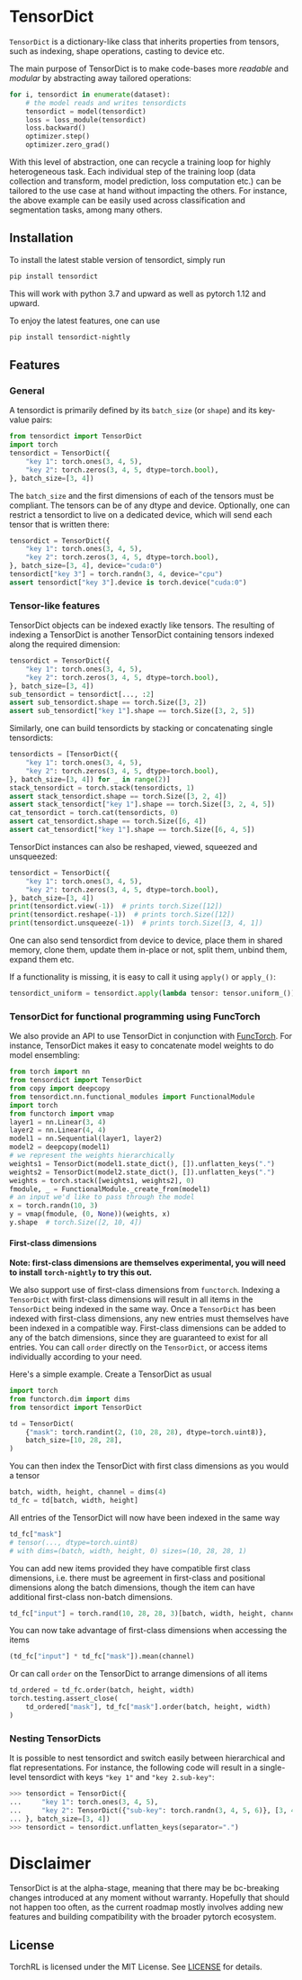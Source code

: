 # TensorDict

`TensorDict` is a dictionary-like class that inherits properties from tensors, such as indexing, shape operations, casting to device etc.

The main purpose of TensorDict is to make code-bases more _readable_ and _modular_ by abstracting away tailored operations:
```python
for i, tensordict in enumerate(dataset):
    # the model reads and writes tensordicts
    tensordict = model(tensordict)
    loss = loss_module(tensordict)
    loss.backward()
    optimizer.step()
    optimizer.zero_grad()
```
With this level of abstraction, one can recycle a training loop for highly heterogeneous task.
Each individual step of the training loop (data collection and transform, model prediction, loss computation etc.)
can be tailored to the use case at hand without impacting the others.
For instance, the above example can be easily used across classification and segmentation tasks, among many others.

## Installation

To install the latest stable version of tensordict, simply run
```bash
pip install tensordict
```
This will work with python 3.7 and upward as well as pytorch 1.12 and upward.

To enjoy the latest features, one can use
```bash
pip install tensordict-nightly
```

## Features

### General

A tensordict is primarily defined by its `batch_size` (or `shape`) and its key-value pairs:
```python
from tensordict import TensorDict
import torch
tensordict = TensorDict({
    "key 1": torch.ones(3, 4, 5),
    "key 2": torch.zeros(3, 4, 5, dtype=torch.bool),
}, batch_size=[3, 4])
```
The `batch_size` and the first dimensions of each of the tensors must be compliant.
The tensors can be of any dtype and device. Optionally, one can restrict a tensordict to
live on a dedicated device, which will send each tensor that is written there:
```python
tensordict = TensorDict({
    "key 1": torch.ones(3, 4, 5),
    "key 2": torch.zeros(3, 4, 5, dtype=torch.bool),
}, batch_size=[3, 4], device="cuda:0")
tensordict["key 3"] = torch.randn(3, 4, device="cpu")
assert tensordict["key 3"].device is torch.device("cuda:0")
```

### Tensor-like features

TensorDict objects can be indexed exactly like tensors. The resulting of indexing
a TensorDict is another TensorDict containing tensors indexed along the required dimension:
```python
tensordict = TensorDict({
    "key 1": torch.ones(3, 4, 5),
    "key 2": torch.zeros(3, 4, 5, dtype=torch.bool),
}, batch_size=[3, 4])
sub_tensordict = tensordict[..., :2]
assert sub_tensordict.shape == torch.Size([3, 2])
assert sub_tensordict["key 1"].shape == torch.Size([3, 2, 5])
```

Similarly, one can build tensordicts by stacking or concatenating single tensordicts:
```python
tensordicts = [TensorDict({
    "key 1": torch.ones(3, 4, 5),
    "key 2": torch.zeros(3, 4, 5, dtype=torch.bool),
}, batch_size=[3, 4]) for _ in range(2)]
stack_tensordict = torch.stack(tensordicts, 1)
assert stack_tensordict.shape == torch.Size([3, 2, 4])
assert stack_tensordict["key 1"].shape == torch.Size([3, 2, 4, 5])
cat_tensordict = torch.cat(tensordicts, 0)
assert cat_tensordict.shape == torch.Size([6, 4])
assert cat_tensordict["key 1"].shape == torch.Size([6, 4, 5])
```

TensorDict instances can also be reshaped, viewed, squeezed and unsqueezed:
```python
tensordict = TensorDict({
    "key 1": torch.ones(3, 4, 5),
    "key 2": torch.zeros(3, 4, 5, dtype=torch.bool),
}, batch_size=[3, 4])
print(tensordict.view(-1))  # prints torch.Size([12])
print(tensordict.reshape(-1))  # prints torch.Size([12])
print(tensordict.unsqueeze(-1))  # prints torch.Size([3, 4, 1])
```

One can also send tensordict from device to device, place them in shared memory,
clone them, update them in-place or not, split them, unbind them, expand them etc.

If a functionality is missing, it is easy to call it using `apply()` or `apply_()`:
```python
tensordict_uniform = tensordict.apply(lambda tensor: tensor.uniform_())
```

### TensorDict for functional programming using FuncTorch

We also provide an API to use TensorDict in conjunction with [FuncTorch](https://pytorch.org/functorch).
For instance, TensorDict makes it easy to concatenate model weights to do model ensembling:
```python
from torch import nn
from tensordict import TensorDict
from copy import deepcopy
from tensordict.nn.functional_modules import FunctionalModule
import torch
from functorch import vmap
layer1 = nn.Linear(3, 4)
layer2 = nn.Linear(4, 4)
model1 = nn.Sequential(layer1, layer2)
model2 = deepcopy(model1)
# we represent the weights hierarchically
weights1 = TensorDict(model1.state_dict(), []).unflatten_keys(".")
weights2 = TensorDict(model2.state_dict(), []).unflatten_keys(".")
weights = torch.stack([weights1, weights2], 0)
fmodule, _ = FunctionalModule._create_from(model1)
# an input we'd like to pass through the model
x = torch.randn(10, 3)
y = vmap(fmodule, (0, None))(weights, x)
y.shape  # torch.Size([2, 10, 4])
```

#### First-class dimensions

**Note: first-class dimensions are themselves experimental, you will need to install `torch-nightly` to try this out.**

We also support use of first-class dimensions from `functorch`. Indexing a `TensorDict` with first-class dimensions will result in all items in the `TensorDict` being indexed in the same way. Once a `TensorDict` has been indexed with first-class dimensions, any new entries must themselves have been indexed in a compatible way. First-class dimensions can be added to any of the batch dimensions, since they are guaranteed to exist for all entries. You can call `order` directly on the `TensorDict`, or access items individually according to your need.

Here's a simple example. Create a TensorDict as usual

```python
import torch
from functorch.dim import dims
from tensordict import TensorDict

td = TensorDict(
    {"mask": torch.randint(2, (10, 28, 28), dtype=torch.uint8)},
    batch_size=[10, 28, 28],
)
```

You can then index the TensorDict with first class dimensions as you would a tensor

```python
batch, width, height, channel = dims(4)
td_fc = td[batch, width, height]
```

All entries of the TensorDict will now have been indexed in the same way

```python
td_fc["mask"]
# tensor(..., dtype=torch.uint8)
# with dims=(batch, width, height, 0) sizes=(10, 28, 28, 1)
```

You can add new items provided they have compatible first class dimensions, i.e. there must be agreement in first-class and positional dimensions along the batch dimensions, though the item can have additional first-class non-batch dimensions.

```python
td_fc["input"] = torch.rand(10, 28, 28, 3)[batch, width, height, channel]
```

You can now take advantage of first-class dimensions when accessing the items

```python
(td_fc["input"] * td_fc["mask"]).mean(channel)
```

Or can call `order` on the TensorDict to arrange dimensions of all items

```python
td_ordered = td_fc.order(batch, height, width)
torch.testing.assert_close(
    td_ordered["mask"], td_fc["mask"].order(batch, height, width)
)
```

### Nesting TensorDicts

It is possible to nest tensordict and switch easily between hierarchical and flat representations.
For instance, the following code will result in a single-level tensordict with keys `"key 1"` and `"key 2.sub-key"`:
```python
>>> tensordict = TensorDict({
...     "key 1": torch.ones(3, 4, 5),
...     "key 2": TensorDict({"sub-key": torch.randn(3, 4, 5, 6)}, [3, 4, 5])
... }, batch_size=[3, 4])
>>> tensordict = tensordict.unflatten_keys(separator=".")
```

# Disclaimer

TensorDict is at the alpha-stage, meaning that there may be bc-breaking changes introduced at any moment without warranty.
Hopefully that should not happen too often, as the current roadmap mostly involves adding new features and building compatibility
with the broader pytorch ecosystem.

## License
TorchRL is licensed under the MIT License. See [LICENSE](LICENSE) for details.
